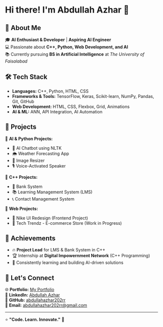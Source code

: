 # Hi there! I'm Abdullah Azhar 👋

## 🚀 About Me
🎓 **AI Enthusiast & Developer** | **Aspiring AI Engineer**  
💻 Passionate about **C++, Python, Web Development, and AI**  
📚 Currently pursuing **BS in Artificial Intelligence** at *The University of Faisalabad*  

## 🛠 Tech Stack
- **Languages:** C++, Python, HTML, CSS
- **Frameworks & Tools:** TensorFlow, Keras, Scikit-learn, NumPy, Pandas, Git, GitHub
- **Web Development:** HTML, CSS, Flexbox, Grid, Animations
- **AI & ML:** ANN, API Integration, AI Automation

## 📌 Projects
🔹 **AI & Python Projects:**
- 🧠 AI Chatbot using NLTK
- 🌦 Weather Forecasting App
- 📸 Image Resizer
- 🎙 Voice-Activated Speaker

🔹 **C++ Projects:**
- 🏦 Bank System
- 📚 Learning Management System (LMS)
- 📞 Contact Management System

🔹 **Web Projects:**
- 🎨 Nike UI Redesign (Frontend Project)
- 🛒 Tech Trendz - E-commerce Store (Work in Progress)

## 🌟 Achievements
- 🔥 **Project Lead** for LMS & Bank System in C++
- 🏆 Internship at **Digital Impowernment Network** (C++ Programming)
- 🎯 Consistently learning and building AI-driven solutions

## 📢 Let's Connect
🌐 **Portfolio:** [My Portfolio](https://firstportfoliobyabdullahazhar.netlify.app/)  
💼 **LinkedIn:** [Abdullah Azhar](https://www.linkedin.com/in/abdullahazhar202/)  
📂 **GitHub:** [abdullahazhar202rr](https://github.com/abdullahazhar202rr/)  
📧 **Email:** [abdullahazhar202rr@gmail.com](mailto:abdullahazhar202rr@gmail.com)  

---

⭐ **"Code. Learn. Innovate."** 🚀
